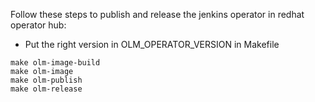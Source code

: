 Follow these steps to publish and release the jenkins operator in redhat operator hub:
- Put the right version in OLM_OPERATOR_VERSION in Makefile

```
make olm-image-build 
make olm-image
make olm-publish
make olm-release

```